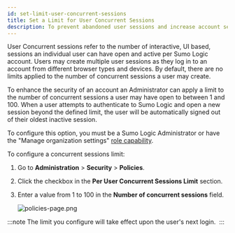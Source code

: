 ```yaml
---
id: set-limit-user-concurrent-sessions
title: Set a Limit for User Concurrent Sessions
description: To prevent abandoned user sessions and increase account security by limiting the number of concurrent sessions each user can have open.
---
```



User Concurrent sessions refer to the number of interactive, UI based, sessions an individual user can have open and active per Sumo Logic account. Users may create multiple user sessions as they log in to an account from different browser types and devices. By default, there are no limits applied to the number of concurrent sessions a user may create. 

To enhance the security of an account an Administrator can apply a limit to the number of concurrent sessions a user may have open to between 1 and 100. When a user attempts to authenticate to Sumo Logic and open a new session beyond the defined limit, the user will be automatically signed out of their oldest inactive session. 

To configure this option, you must be a Sumo Logic Administrator or have the "Manage organization settings" [role capability](/docs/manage/users-roles).

To configure a concurrent sessions limit:

1. Go to **Administration** > **Security** > **Policies**.
1. Click the checkbox in the **Per User Concurrent Sessions Limit** section.
1. Enter a value from 1 to 100 in the **Number of concurrent sessions** field.   

    ![policies-page.png](/img/security/policies-page.png)

:::note
The limit you configure will take effect upon the user's next login. 
:::
